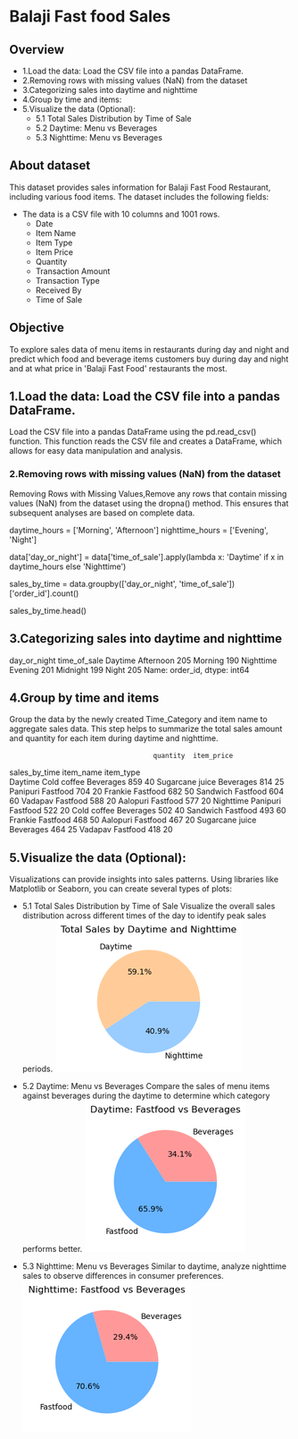 # Balaji Fast food Sales

## **Overview** 
- 1.Load the data: Load the CSV file into a pandas DataFrame.
- 2.Removing rows with missing values (NaN) from the dataset
- 3.Categorizing sales into daytime and nighttime
- 4.Group by time and items:
- 5.Visualize the data (Optional):
  * 5.1 Total Sales Distribution by Time of Sale
  * 5.2 Daytime: Menu vs Beverages
  * 5.3 Nighttime: Menu vs Beverages

## **About dataset**           
This dataset provides sales information for Balaji Fast Food Restaurant, including various food items. The dataset includes the following fields:
- The data is a CSV file with 10 columns and 1001 rows.
    * Date
    * Item Name
    * Item Type
    * Item Price
    * Quantity
    * Transaction Amount
    * Transaction Type
    * Received By
    * Time of Sale
  

## **Objective**
 To explore sales data of menu items in restaurants during day and night and predict which food and beverage items customers buy during day and night and at what price in 'Balaji Fast Food' restaurants the most.

## 1.Load the data: Load the CSV file into a pandas DataFrame.
Load the CSV file into a pandas DataFrame using the pd.read_csv() function. This function reads the CSV file and creates a DataFrame, which allows for easy data manipulation and analysis.

### 2.Removing rows with missing values (NaN) from the dataset
Removing Rows with Missing Values,Remove any rows that contain missing values (NaN) from the dataset using the dropna() method. This ensures that subsequent analyses are based on complete data.

daytime_hours = ['Morning', 'Afternoon']
nighttime_hours = ['Evening', 'Night']

data['day_or_night'] = data['time_of_sale'].apply(lambda x: 'Daytime' if x in daytime_hours else 'Nighttime')

sales_by_time = data.groupby(['day_or_night', 'time_of_sale'])['order_id'].count()

sales_by_time.head()

## 3.Categorizing sales into daytime and nighttime

day_or_night  time_of_sale
Daytime       Afternoon       205
              Morning         190
Nighttime     Evening         201
              Midnight        199
              Night           205
Name: order_id, dtype: int64

## 4.Group by time and items
Group the data by the newly created Time_Category and item name to aggregate sales data. This step helps to summarize the total sales amount and quantity for each item during daytime and nighttime.

                                        quantity  item_price
sales_by_time item_name       item_type                      
Daytime       Cold coffee     Beverages       859          40
              Sugarcane juice Beverages       814          25
              Panipuri        Fastfood        704          20
              Frankie         Fastfood        682          50
              Sandwich        Fastfood        604          60
              Vadapav         Fastfood        588          20
              Aalopuri        Fastfood        577          20
Nighttime     Panipuri        Fastfood        522          20
              Cold coffee     Beverages       502          40
              Sandwich        Fastfood        493          60
              Frankie         Fastfood        468          50
              Aalopuri        Fastfood        467          20
              Sugarcane juice Beverages       464          25
              Vadapav         Fastfood        418          20

## 5.Visualize the data (Optional):
Visualizations can provide insights into sales patterns. Using libraries like Matplotlib or Seaborn, you can create several types of plots:
  * 5.1 Total Sales Distribution by Time of Sale
  Visualize the overall sales distribution across different times of the day to identify peak sales periods.
  ![alt text](image.png)

  * 5.2 Daytime: Menu vs Beverages
  Compare the sales of menu items against beverages during the daytime to determine which category performs better.
  ![alt text](image-1.png)

  * 5.3 Nighttime: Menu vs Beverages
  Similar to daytime, analyze nighttime sales to observe differences in consumer preferences.
  ![alt text](image-2.png)





 